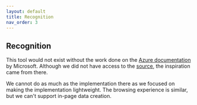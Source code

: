 ```yaml
---
layout: default
title: Recognition
nav_order: 3
---
```

## Recognition

This tool would not exist without the work done on the [Azure documentation](https://docs.microsoft.com/en-us/cli/azure/get-started-with-azure-cli?view=azure-cli-latest) by Microsoft. Although we did not have access to the [source](https://github.com/Azure/azure-cli/issues/13524), the inspiration came from there. 

We cannot do as much as the implementation there as we focused on making the implementation lightweight. The browsing experience is similar, but we can't support in-page data creation.
